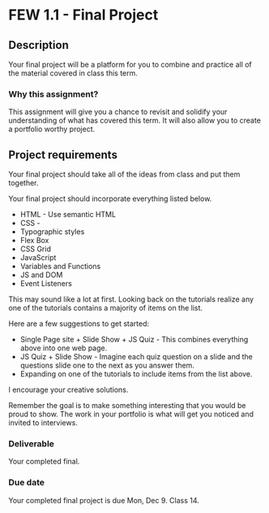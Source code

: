 # FEW 1.1 - Final Project

## Description 

Your final project will be a platform for you to combine and practice all of the material covered in class this term.

### Why this assignment?

This assignment will give you a chance to revisit and solidify your understanding of what has covered this term. It will also allow you to create a portfolio worthy project. 

## Project requirements

Your final project should take all of the ideas from class and put them together.

Your final project should incorporate everything listed below. 

- HTML - Use semantic HTML
- CSS - 
 - Typographic styles 
 - Flex Box 
 - CSS Grid
- JavaScript 
 - Variables and Functions 
 - JS and DOM
 - Event Listeners

This may sound like a lot at first. Looking back on the tutorials realize any one of the tutorials contains a majority of items on the list. 

Here are a few suggestions to get started: 

- Single Page site + Slide Show + JS Quiz - This combines everything above into one web page. 
- JS Quiz + Slide Show - Imagine each quiz question on a slide and the questions slide one to the next as you answer them.
- Expanding on one of the tutorials to include items from the list above. 

I encourage your creative solutions. 

Remember the goal is to make something interesting that you would be proud to show. The work in your portfolio is what will get you noticed and invited to interviews. 

### Deliverable

Your completed final.

### Due date

Your completed final project is due Mon, Dec 9. Class 14.

